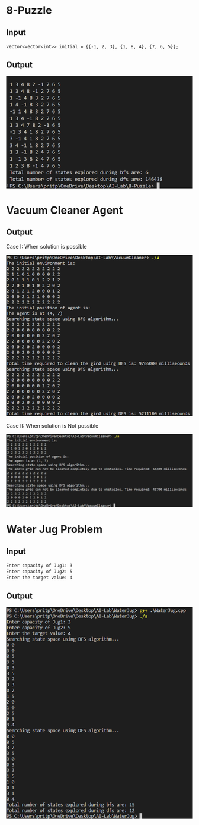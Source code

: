 # 8-Puzzle

## Input

```
vector<vector<int>> initial = {{-1, 2, 3}, {1, 8, 4}, {7, 6, 5}};
```

## Output

<img src = "../assets/8-Puzzle.png" alt = "Results available in assets">

# Vacuum Cleaner Agent

## Output

Case I: When solution is possible

<img src = "../assets/Vacuum1.png" alt = "Results available in assets">

Case II: When solution is Not possible

<img src = "../assets/Vacuum2.png" alt = "Results available in assets">

# Water Jug Problem

## Input

```
Enter capacity of Jug1: 3
Enter capacity of Jug2: 5
Enter the target value: 4
```

## Output

<img src = "../assets/WaterJug.png" alt = "Results available in assets">